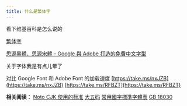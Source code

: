 ```yaml
---
title: 什么是繁体字
---
```


看下维基百科是怎么说的

[繁体字](https://zh.wikipedia.org/wiki/繁体字)

[思源黑體、思源宋體 – Google 與 Adobe 打造的免費中文字型](https://ibe.tw/noto-font/)

关于字体我是有点儿晕了

对比 Google Font 和 Adobe Font 的加载速度
[https://take.ms/nxJZB](https://take.ms/nxJZB)
[https://take.ms/RFBZT](https://take.ms/RFBZT)

**相关阅读：**
[Noto CJK 使用的标准](https://www.google.com/get/noto/help/cjk/)
[大五码](https://zh.wikipedia.org/wiki/大五碼)
[常用國字標準字體表](https://zh.wikipedia.org/wiki/常用國字標準字體表)
[GB 18030](https://zh.wikipedia.org/wiki/GB_18030)
